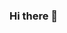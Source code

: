 ### Hi there 👋

<!--
**omrisolomon12/OmriSolomon12** is a ✨ _special_ ✨ repository because its `README.md` (this file) appears on your GitHub profile.

Here are some ideas to get you started:

- 🔭 I’m currently working on detect and classify objects in Cognata simulation videos and get a mAP calculation using the ground truth data and the detection data.

Hey. 
i represent a way to extract and convert the grund truth data from Cognata simulations to a text file, In a format that can be use in Cartucho mAP calculator .
this text file contains the ground truth data (in pixels level) of evey object in each frame (can see an example in frame 1.txt)
The ground truth data that Cognata offering is a csv file for every frame in the simulation video (can see an example in 0000000033.csv)  
The ChangeNameExel.ipynb file convert all the csv files names to a hierarchical names such as frame 1 , frame 2 ....
The ExelToText.ipynb extrat the 2D data and the class name of all the objects from each csv file into a text file (can see an example in frame 1.txt) 
This text file is written in a format that can be use as an input ground truth in Cartucho mAP calculator (github.com/Cartucho/mAP)

after operating a detection system (OD.py) we get a text file for each frame that contains the detected objects ( in a format that can be use as an input "detection results" in  Cartucho mAP calculator).


-->


